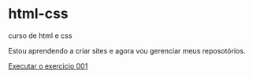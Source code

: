 # html-css
 curso de html e css

Estou aprendendo a criar sites e agora vou gerenciar meus reposotórios.

<a href="https://v1ctorgabr1el.github.io/html-css/exercicios/ex001/index.html">Executar o exercicio 001</a>